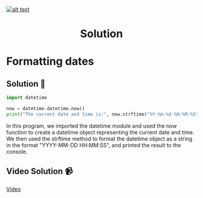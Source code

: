 <a href="https://www.core-code.io/">

![alt text](https://uploads-ssl.webflow.com/5eb2f56932c3562feab232e3/5f73550d00249e7e96c9f3de_Logo.png 'corecodeio')

</a>

<h1 align="center">Solution</h1>

# Formatting dates



## Solution 🏁
    
```python
import datetime

now = datetime.datetime.now()
print("The current date and time is:", now.strftime("%Y-%m-%d %H:%M:%S")) # Output: in format "YYYY-MM-DD HH:MM:SS" eg. "2023-05-21 12:00:00"

```

In this program, we imported the datetime module and used the now function to create a datetime object representing the current date and time. We then used the strftime method to format the datetime object as a string in the format "YYYY-MM-DD HH:MM:SS", and printed the result to the console.

## Video Solution 📹

[Video](https://drive.google.com/file/d/1iS2Ra1ctD-DbvD7q-5d7TELgpTEXcwzt/view?usp=share_link)